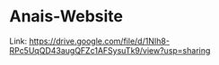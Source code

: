 # Anais-Website
Link: https://drive.google.com/file/d/1NIh8-RPc5UqQD43augQFZc1AFSysuTk9/view?usp=sharing

